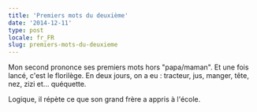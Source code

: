 ```yaml
---
title: 'Premiers mots du deuxième'
date: '2014-12-11'
type: post
locale: fr_FR
slug: premiers-mots-du-deuxieme
---
```


Mon second prononce ses premiers mots hors "papa/maman". Et une fois lancé, c'est le florilège. En deux jours, on a eu : tracteur, jus, manger, tête, nez, zizi et... quéquette.

Logique, il répète ce que son grand frère a appris à l'école.
